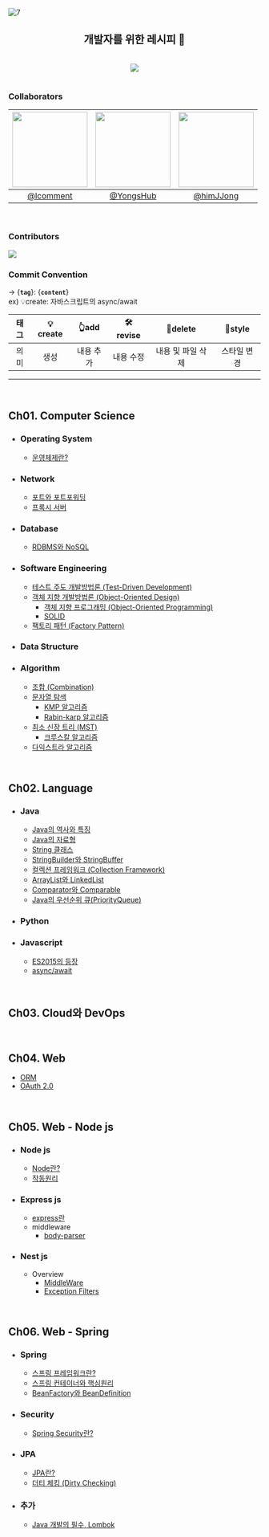 ![7](https://user-images.githubusercontent.com/59721896/179404482-e8218ca7-997a-4969-b632-7f06673a988a.png)

<div align=center>
<h2>개발자를 위한 레시피 📓</h2>
<br>
<a href="https://hits.seeyoufarm.com"><img src="https://hits.seeyoufarm.com/api/count/incr/badge.svg?url=https%3A%2F%2Fgithub.com%2Flcomment%2Fdevelopment-recipes&count_bg=%23CA9ACC&title_bg=%23555555&icon=&icon_color=%23E7E7E7&title=hits&edge_flat=false"/></a>
</div>
<h1></h1>

<h3>Collaborators</h3>

| <img src="https://avatars.githubusercontent.com/u/56003992?v=4" width="150"> | <img src="https://avatars.githubusercontent.com/u/86272688?v=4" width="150"> | <img src="https://avatars.githubusercontent.com/u/86949394?v=4" width=150> |
| :--------------------------------------------------------------------------: | :--------------------------------------------------------------------------: | :------------------------------------------------------------------------: |
|                   [@lcomment](https://github.com/lcomment)                   |                   [@YongsHub](https://github.com/YongsHub)                   |                  [@himJJong](https://github.com/himJJong)                  |

</br>

<h3>Contributors</h3>
<a href="https://github.com/lcomment/development-recipes/graphs/contributors">
  <img src="https://contrib.rocks/image?repo=lcomment/development-recipes" />
</a>

</br>

<h3>Commit Convention</h3>

→ {**`tag`**}: {**`content`**}  
ex) 💡create: 자바스크립트의 async/await

| 태그 | 💡create |   👆add   |  🛠revise  |     🧹delete      |   🎀style   |
| :--: | :------: | :-------: | :-------: | :---------------: | :---------: |
| 의미 |   생성   | 내용 추가 | 내용 수정 | 내용 및 파일 삭제 | 스타일 변경 |

---

</br>  
  
## **Ch01. Computer Science**
- ### Operating System
    - [운영체제란?](https://github.com/lcomment/development-recipes/blob/main/Computer%20Science/Operating%20System/operatingSystem.md)
- ### Network
    - [포트와 포트포워딩](https://github.com/lcomment/development-recipes/blob/main/Computer%20Science/Network/port-forwarding.md)
    - [프록시 서버](https://github.com/lcomment/development-recipes/blob/main/Computer%20Science/Network/proxy.md)
- ### Database
    - [RDBMS와 NoSQL](https://github.com/lcomment/development-recipes/blob/main/Computer%20Science/Database/sqlAndNoSql.md)
- ### Software Engineering
    - [테스트 주도 개발방법론 (Test-Driven Development)](https://github.com/lcomment/development-recipes/blob/main/Computer%20Science/SW%20Engineering/tdd.md)
    - [객체 지향 개발방법론 (Object-Oriented Design)](https://github.com/lcomment/development-recipes/blob/main/Computer%20Science/SW%20Engineering/ood.md)
      - [객체 지향 프로그래밍 (Object-Oriented Programming)](https://github.com/lcomment/development-recipes/blob/main/Computer%20Science/SW%20Engineering/oop.md)
      - [SOLID](https://github.com/lcomment/development-recipes/blob/main/Computer%20Science/SW%20Engineering/solid.md)
    - [팩토리 패턴 (Factory Pattern)](https://github.com/lcomment/development-recipes/blob/main/Computer%20Science/SW%20Engineering/factoryPattern.md)
- ### Data Structure
- ### Algorithm
    - [조합 (Combination)](https://github.com/lcomment/development-recipes/blob/main/Computer%20Science/Algorithm/combination.md)
    - [문자열 탐색](https://github.com/lcomment/development-recipes/blob/main/Computer%20Science/Algorithm/substring.md)
      - [KMP 알고리즘](https://github.com/lcomment/development-recipes/blob/main/Computer%20Science/Algorithm/kmp.md)
      - [Rabin-karp 알고리즘](https://github.com/lcomment/development-recipes/blob/main/Computer%20Science/Algorithm/rabinKarp.md)
    - [최소 신장 트리 (MST)](https://github.com/lcomment/development-recipes/blob/main/Computer%20Science/Algorithm/mst.md)
      - [크루스칼 알고리즘](https://github.com/lcomment/development-recipes/blob/main/Computer%20Science/Algorithm/kruskal.md)
    - [다익스트라 알고리즘](https://github.com/lcomment/development-recipes/blob/main/Computer%20Science/Algorithm/dijkstra.md)

</br>

## **Ch02. Language**

- ### Java
  - [Java의 역사와 특징](https://github.com/lcomment/development-recipes/blob/main/Language/Java/aboutJava.md)
  - [Java의 자료형](https://github.com/lcomment/development-recipes/blob/main/Language/Java/typeOfJava.md)
  - [String 클래스](https://github.com/lcomment/development-recipes/blob/main/Language/Java/string.md)
  - [StringBuilder와 StringBuffer](https://github.com/lcomment/development-recipes/blob/main/Language/Java/stringBuilder.md)
  - [컬렉션 프레임워크 (Collection Framework)](https://github.com/lcomment/development-recipes/blob/main/Language/Java/collectionFramework.md)
  - [ArrayList와 LinkedList](https://github.com/lcomment/development-recipes/blob/main/Language/Java/list.md)
  - [Comparator와 Comparable](https://github.com/lcomment/development-recipes/blob/main/Language/Java/compare.md)
  - [Java의 우선순위 큐(PriorityQueue)](https://github.com/lcomment/development-recipes/blob/main/Language/Java/priorityQueue.md)
- ### Python
- ### Javascript
  - [ES2015의 등장](https://github.com/lcomment/development-recipes/blob/main/Language/JavaScript/ES2015%2B.md)
  - [async/await](https://github.com/lcomment/development-recipes/blob/main/Language/JavaScript/asyncAwait.md)

</br>

## **Ch03. Cloud와 DevOps**

</br>

## **Ch04. Web**

- [ORM](https://github.com/lcomment/development-recipes/blob/main/Web/orm.md)
- [OAuth 2.0](https://github.com/lcomment/development-recipes/blob/main/Web/OAuth2.0.md)

</br>

## **Ch05. Web - Node js**

- ### Node js
  - [Node란?]()
  - [작동원리]()
- ### Express js
  - [express란](https://github.com/lcomment/development-recipes/blob/main/Web-Node/Express%20js/express.md)
  - middleware
    - [body-parser](https://github.com/lcomment/development-recipes/blob/main/Web-Node/Express%20js/middleware/body-parser.md)
- ### Nest js
  - Overview
    - [MiddleWare](https://github.com/lcomment/development-recipes/blob/main/Web-Node/Nest%20js/Overview/middleware.md)
    - [Exception Filters](https://github.com/lcomment/development-recipes/blob/main/Web-Node/Nest%20js/Overview/exceptionfilters.md)

</br>

## **Ch06. Web - Spring**

- ### Spring
  - [스프링 프레임워크란?](https://github.com/lcomment/development-recipes/blob/main/Web-Spring/aboutSpring.md)
  - [스프링 컨테이너와 핵심원리](https://github.com/lcomment/development-recipes/blob/main/Web-Spring/springContainer.md)
  - [BeanFactory와 BeanDefinition](https://github.com/lcomment/development-recipes/blob/main/Web-Spring/aboutBeanFactory.md)
- ### Security
  - [Spring Security란?](https://github.com/lcomment/development-recipes/blob/main/Web-Spring/springSecurity.md)
- ### JPA
  - [JPA란?](https://github.com/lcomment/development-recipes/blob/main/Web-Spring/jpaHibernate.md)
  - [더티 체킹 (Dirty Checking)](https://github.com/lcomment/development-recipes/blob/main/Web-Spring/dirtyChecking.md)
- ### 추가
  - [Java 개발의 필수, Lombok](https://github.com/lcomment/development-recipes/blob/main/Web-Spring/lombok.md)
